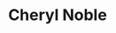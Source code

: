 ---
title: Cheryl Noble
name: Cheryl Noble
name-sort: Noble, Cheryl
totals:
- event: Hearts
  games: 0
  wins: 0
  losses: 0
- event: Trials (Women)
  games: 0
  wins: 0
  losses: 0
years:
- year: 2001
  event: Hearts
  team: CA
  position: Alternate
- year: 2005
  event: Hearts
  team: BC
  position: Alternate
- year: 2001
  event: Trials (Women)
  team: LAW
  position: Alternate
vs: 
---